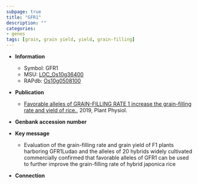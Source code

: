 ```yaml
---
subpage: true
title: "GFR1"
description: ""
categories:
- genes
tags: [grain, grain yield, yield, grain-filling]
---
```


* **Information**  
    + Symbol: GFR1  
    + MSU: [LOC_Os10g36400](http://rice.plantbiology.msu.edu/cgi-bin/ORF_infopage.cgi?orf=LOC_Os10g36400)  
    + RAPdb: [Os10g0508100](http://rapdb.dna.affrc.go.jp/viewer/gbrowse_details/irgsp1?name=Os10g0508100)  

* **Publication**  
    + [Favorable alleles of GRAIN-FILLING RATE 1 increase the grain-filling rate and yield of rice.](http://www.ncbi.nlm.nih.gov/pubmed?term=Favorable+alleles+of+GRAIN-FILLING+RATE+1+increase+the+grain-filling+rate+and+yield+of+rice.%5BTitle%5D), 2019, Plant Physiol.

* **Genbank accession number**  

* **Key message**  
    + Evaluation of the grain-filling rate and grain yield of F1 plants harboring GFR1Ludao and the alleles of 20 hybrids widely cultivated commercially confirmed that favorable alleles of GFR1 can be used to further improve the grain-filling rate of hybrid japonica rice

* **Connection**  



